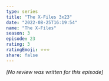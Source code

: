 ```yaml
---
type: series
title: "The X-Files 3x23"
date: "2022-08-25T16:19:54"
name: "The X-Files"
season: 3
episode: 23
rating: 3
ratingEmoji: ⭐️⭐️⭐️
share: false
---
```


_[No review was written for this episode]_
